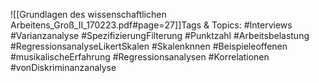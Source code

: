 
![[Grundlagen des wissenschaftlichen Arbeitens_Groß_II_170223.pdf#page=27]]Tags & Topics:
   #Interviews
   #Varianzanalyse
   #SpezifizierungFilterung
   #Punktzahl
   #Arbeitsbelastung
   #RegressionsanalyseLikertSkalen
   #Skalenknnen
   #Beispieleoffenen
   #musikalischeErfahrung
   #Regressionsanalysen
   #Korrelationen
   #vonDiskriminanzanalyse